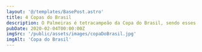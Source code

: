 ```yaml
---
layout: '@/templates/BasePost.astro'
title: 4 Copas do Brasil
description: O Palmeiras é tetracampeão da Copa do Brasil, sendo esses títulos nos anos 1998, 2012, 2015 e 2020.
pubDate: 2020-02-04T00:00:00Z
imgSrc: '/public/assets/images/copaDoBrasil.jpg'
imgAlt: 'Copa do Brasil'
---
```


